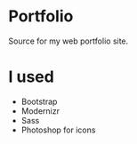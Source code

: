 # Portfolio
Source for my web portfolio site.

# I used
  
 + Bootstrap 
 + Modernizr
 + Sass
 + Photoshop for icons
